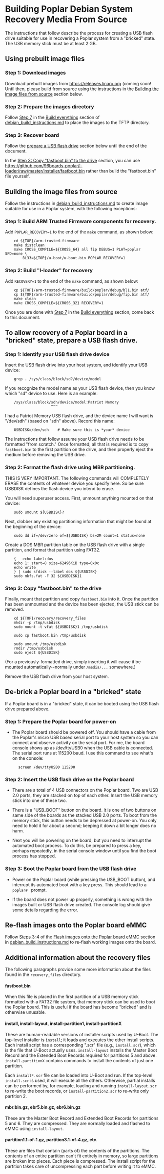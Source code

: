 # Building Poplar Debian System Recovery Media From Source

The instructions that follow describe the process for creating a USB
flash drive suitable for use in recovering a Poplar system from a
"bricked" state.  The USB memory stick must be at least 2 GB.

## Using prebuilt image files

### Step 1: Download images
Download prebuilt images from https://releases.linaro.org (coming soon!
Until then, please build from source using the instructions in the
[Building the image files from source](#building-the-image-files-from-source)
section below.

### Step 2: Prepare the images directory
Follow [Step 7](debian_build_instructions.md#step-7-copy-image-files-to-the-tftp-home-directory)
in the [Build everything](debian_build_instructions.md#build-everything)
section of [debian_build_instructions.md](debian_build_instructions.md)
to place the images to the TFTP directory.

### Step 3: Recover board
Follow the [prepare a USB flash drive](#to-allow-recovery-of-a-poplar-board-in-a-bricked-state-prepare-a-usb-flash-drive)
section below until the end of the document.

In the [Step 3: Copy "fastboot.bin" to the drive](#step-3-copy-fastbootbin-to-the-drive)
section, you can use
https://github.com/96boards-poplar/l-loader/raw/master/installer/fastboot.bin
rather than build the "fastboot.bin" file yourself.

## Building the image files from source

Follow the instructions in [debian_build_instructions.md](debian_build_instructions.md)
to create image suitable for use in a Poplar system, with the following
exceptions:

### Step 1: Build ARM Trusted Firmware components for recovery.
Add `POPLAR_RECOVERY=1` to the end of the `make` command, as shown below:

```shell
    cd ${TOP}/arm-trusted-firmware
    make distclean
    make CROSS_COMPILE=${CROSS_64} all fip DEBUG=1 PLAT=poplar SPD=none \
        BL33=${TOP}/u-boot/u-boot.bin POPLAR_RECOVERY=1
```

### Step 2: Build "l-loader" for recovery
Add `RECOVERY=1` to the end of the `make` command, as shown below:

```shell
    cp ${TOP}/arm-trusted-firmware/build/poplar/debug/bl1.bin atf/
    cp ${TOP}/arm-trusted-firmware/build/poplar/debug/fip.bin atf/
    make clean
    make CROSS_COMPILE=${CROSS_32} RECOVERY=1
```

Once you are done with [Step 7](debian_build_instructions.md#step-7-copy-image-files-to-the-tftp-home-directory)
in the [Build everything](debian_build_instructions.md#build-everything)
section, come back to this document.

## To allow recovery of a Poplar board in a "bricked" state, prepare a USB flash drive.

### Step 1: Identify your USB flash drive device

  Insert the USB flash drive into your host system, and identify
  your USB device:

```shell
	grep . /sys/class/block/sd?/device/model
```
  If you recognize the model name as your USB flash device, then
  you know which "sd" device to use.  Here is an example:

```shell
	/sys/class/block/sdh/device/model:Patriot Memory
	                 ^^^
```
  I had a Patriot Memory USB flash drive, and the device name
  I will want is "/dev/sdh" (based on "sdh" above).  Record this name:

```shell
	USBDISK=/dev/sdh	# Make sure this is *your* device
```

  The instructions that follow assume your USB flash drive needs to be
  formatted "from scratch."  Once formatted, all that is required is to
  copy `fastboot.bin` to the first partition on the drive, and then
  properly eject the medium before removing the USB drive.

### Step 2: Format the flash drive using MBR partitioning.

  THIS IS VERY IMPORTANT.  The following commands will COMPLETELY
  ERASE the contents of whatever device you specify here.  So be
  sure USBDISK defines the flash device you intend to erase.

  You will need superuser access.  First, unmount anything mounted
  on that device:

```shell
    sudo umount ${USBDISK}?
```

  Next, clobber any existing partitioning information that might be
  found at the beginning of the device:

```shell
    sudo dd if=/dev/zero of=${USBDISK} bs=2M count=1 status=none
```

  Create a DOS MBR partition table on the USB flash drive with a
  single partition, and format that partition using FAT32.
```shell
    {   echo label:dos
	echo 1: start=8 size=62496KiB type=0x0c
	echo write
    } | sudo sfdisk --label dos ${USBDISK}
    sudo mkfs.fat -F 32 ${USBDISK}1
```

### Step 3: Copy "fastboot.bin" to the drive

  Finally, mount that partition and copy `fastboot.bin` into it.
  Once the partition has been unmounted and the device has been
  ejected, the USB stick can be removed.

```shell
    cd ${TOP}/recovery/recovery_files
    mkdir -p /tmp/usbdisk
    sudo mount -t vfat ${USBDISK}1 /tmp/usbdisk

    sudo cp fastboot.bin /tmp/usbdisk

    sudo umount /tmp/usbdisk
    rmdir /tmp/usbdisk
    sudo eject ${USBDISK}
```

  (For a previously-formatted drive, simply inserting it will cause
  it be mounted automatically--normally under `/media/...`  somewhere.)

  Remove the USB flash drive from your host system.

## De-brick a Poplar board in a "bricked" state

  If a Poplar board is in a "bricked" state, it can be booted using
  the USB flash drive prepared above.

### Step 1: Prepare the Poplar board for power-on

- The Poplar board should be powered off.  You should have a cable
  from the Poplar's micro USB based serial port to your host
  system so you can connect and observe activity on the serial port.
  For me, the board console shows up as /dev/ttyUSB0 when the USB
  cable is connected.  The serial port runs at 115200 baud.  I use
  this command to see what's on the console:

```shell
      screen /dev/ttyUSB0 115200
```

### Step 2: Insert the USB flash drive on the Poplar board

- There are a total of 4 USB connectors on the Poplar board.  Two
  are USB 2.0 ports, they are stacked on top of each other.  Insert
  the USB memory stick into one of these two.

- There is a "USB_BOOT" button on the board.  It is one of two
  buttons on same side of the boards as the stacked USB 2.0 ports.
  To boot from the memory stick, this button needs to be depressed
  at power-on.  You only need to hold it for about a second;
  keeping it down a bit longer does no harm.

- Next you will be powering on the board, but you need to interrupt
  the automated boot process.  To do this, be prepared to press a
  key, perhaps repeatedly, in the serial console window until you
  find the boot process has stopped.

### Step 3: Boot the Poplar board from the USB flash drive

- Power on the Poplar board (while pressing the USB_BOOT button),
  and interrupt its automated boot with a key press.  This should
  lead to a `poplar# ` prompt.

- If the board does not power up properly, something is wrong with the
  images built or USB flash drive created. The console log should give
  some details regarding the error.

## Re-flash images onto the Poplar board eMMC

  Follow [Steps 3-4](debian_build_instructions.md#step-3-configure-the-poplar-ethernet-interface)
of the [Flash images onto the Poplar board eMMC](debian_build_instructions.md#flash-images-onto-the-poplar-board-emmc)
section in [debian_build_instructions.md](debian_build_instructions.md)
to re-flash working images onto the board.

## Additional information about the recovery files

  The following paragraphs provide some more information about the
  files found in the `recovery_files` directory.

#### fastboot.bin
  When this file is placed in the first partition of a USB memory
  stick formatted with a FAT32 file system, that memory stick can
  be used to boot the Poplar board.  This is useful if the board
  has become "bricked" and is otherwise unusable.

#### install, install-layout, install-partition1, install-partitionX
  These are human-readable versions of installer scripts used by
  U-Boot.  The top-level installer is `install`; it loads and
  executes the other install scripts.  Each install script has a
  corresponding ".scr" file (e.g., `install.scr`), which is the file
  that U-Boot actually uses.  `install-layout` installs the Master
  Boot Record and the Extended Boot Records required for partitions
  5 and above.  `install-partitionX` contains commands to install
  the contents of just one partition.

  Each `install*.scr` file can be loaded into U-Boot and run.  If
  the top-level `install.scr` is used, it will execute all the
  others.  Otherwise, partial installs can be performed by, for
  example, loading and running `install-layout.scr` to re-write the
  boot records, or `install-partition2.scr` to re-write only
  partition 2.

#### mbr.bin.gz, ebr5.bin.gz, ebr6.bin.gz
  These are the Master Boot Record and Extended Boot Records for
  partitions 5 and 6.  They are compressed.  They are normally
  loaded and flashed to eMMC using `install-layout`.

#### partition1.1-of-1.gz, partition3.1-of-4.gz, etc.
  These are files that contain (parts of) the contents of the
  partitions.  The contents of an entire partition can't fit
  entirely in memory, so large partitions are broken into pieces.
  Each piece is compressed.  The install script for the partition
  takes care of uncompressing each part before writing it to eMMC.
